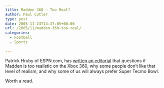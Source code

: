 ```yaml
---
title: Madden 360 – Too Real?
author: Paul Cutler
type: post
date: 2005-11-23T14:37:05+00:00
url: /2005/11/madden-360-too-real/
categories:
  - Football
  - Sports

---
```

Patrick Hruby of ESPN.com, has [written an editorial][1] that questions if Madden is too realistic on the Xbox 360, why some people don&#8217;t like that level of realism, and why some of us will always prefer Super Tecmo Bowl.

Worth a read.

 [1]: http://sports.espn.go.com/espn/page2/story?page=hruby/051122
